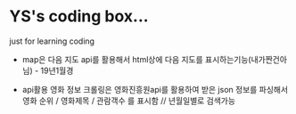 # YS's coding box...
just for learning coding

- map은 다음 지도 api를 활용해서 html상에 다음 지도를 표시하는기능(내가짠건아님) - 19년1월경

- api활용 영화 정보 크롤링은 영화진흥원api를 활용하여 받은 json 정보를 파싱해서 영화 순위 / 영화제목 / 관람객수 를 표시함 // 년월일별로 검색가능
